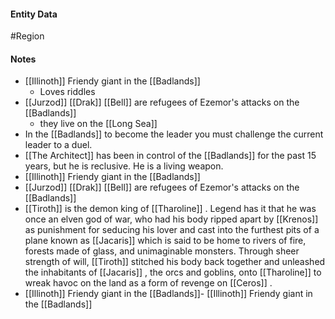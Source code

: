 #### Entity Data

#Region

#### Notes

- [[Illinoth]] Friendy giant in the [[Badlands]] 
    - Loves riddles
- [[Jurzod]] [[Drak]] [[Bell]] are refugees of Ezemor's attacks on the [[Badlands]] 
    - they live on the [[Long Sea]] 
- In the [[Badlands]]  to become the leader you must challenge the current leader to a duel.
- [[The Architect]]   has been in control of the [[Badlands]]   for the past 15 years, but he is reclusive. He is  a living weapon.
- [[Illinoth]] Friendy giant in the [[Badlands]] 
- [[Jurzod]] [[Drak]] [[Bell]] are refugees of Ezemor's attacks on the [[Badlands]] 
- [[Tiroth]]   is the demon king of [[Tharoline]]  . Legend has it that he was once an elven god of war, who had his body ripped apart by [[Krenos]]   as punishment for seducing his lover and cast into the furthest pits of a plane known as [[Jacaris]]   which is said to be home to rivers of fire, forests made of glass, and unimaginable monsters. Through sheer strength of will, [[Tiroth]]   stitched his body back together and unleashed the inhabitants of [[Jacaris]]  , the orcs and goblins, onto [[Tharoline]]   to wreak havoc on the land as a form of revenge on [[Ceros]]  .
- [[Illinoth]] Friendy giant in the [[Badlands]]- [[Illinoth]] Friendy giant in the [[Badlands]]